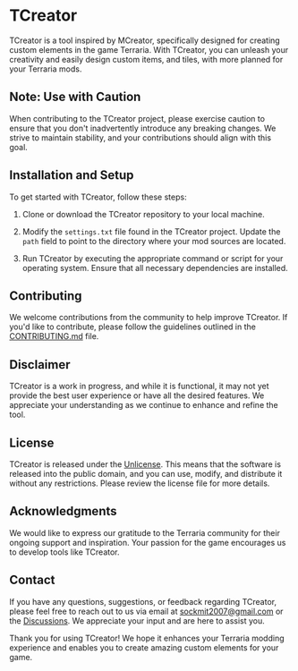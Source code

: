 # TCreator

TCreator is a tool inspired by MCreator, specifically designed for creating custom elements in the game Terraria. With TCreator, you can unleash your creativity and easily design custom items, and tiles, with more planned for your Terraria mods.

## Note: Use with Caution

When contributing to the TCreator project, please exercise caution to ensure that you don't inadvertently introduce any breaking changes. We strive to maintain stability, and your contributions should align with this goal.

## Installation and Setup

To get started with TCreator, follow these steps:

1. Clone or download the TCreator repository to your local machine.

2. Modify the `settings.txt` file found in the TCreator project. Update the `path` field to point to the directory where your mod sources are located.

3. Run TCreator by executing the appropriate command or script for your operating system. Ensure that all necessary dependencies are installed.

## Contributing

We welcome contributions from the community to help improve TCreator. If you'd like to contribute, please follow the guidelines outlined in the [CONTRIBUTING.md](CONTRIBUTING.md) file.

## Disclaimer

TCreator is a work in progress, and while it is functional, it may not yet provide the best user experience or have all the desired features. We appreciate your understanding as we continue to enhance and refine the tool.

## License

TCreator is released under the [Unlicense](LICENSE). This means that the software is released into the public domain, and you can use, modify, and distribute it without any restrictions. Please review the license file for more details.

## Acknowledgments

We would like to express our gratitude to the Terraria community for their ongoing support and inspiration. Your passion for the game encourages us to develop tools like TCreator.

## Contact

If you have any questions, suggestions, or feedback regarding TCreator, please feel free to reach out to us via email at sockmit2007@gmail.com or the [Discussions](https://github.com/Darthsae/TCreator/discussions). We appreciate your input and are here to assist you.

Thank you for using TCreator! We hope it enhances your Terraria modding experience and enables you to create amazing custom elements for your game.
